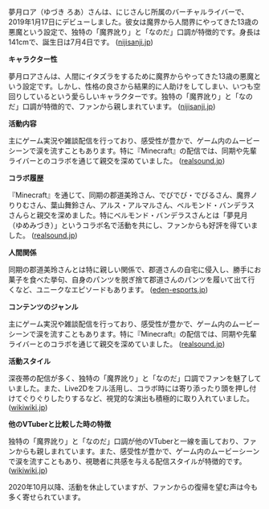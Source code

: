夢月ロア（ゆづき ろあ）さんは、にじさんじ所属のバーチャルライバーで、2019年1月17日にデビューしました。彼女は魔界から人間界にやってきた13歳の悪魔という設定で、独特の「魔界訛り」と「なのだ」口調が特徴的です。身長は141cmで、誕生日は7月4日です。 ([nijisanji.jp](https://www.nijisanji.jp/talents/l/roa-yuzuki?utm_source=openai))

**キャラクター性**

夢月ロアさんは、人間にイタズラをするために魔界からやってきた13歳の悪魔という設定です。しかし、性格の良さから結果的に人助けをしてしまい、いつも空回りしているという愛らしいキャラクターです。独特の「魔界訛り」と「なのだ」口調が特徴的で、ファンから親しまれています。 ([nijisanji.jp](https://www.nijisanji.jp/talents/l/roa-yuzuki?utm_source=openai))

**活動内容**

主にゲーム実況や雑談配信を行っており、感受性が豊かで、ゲーム内のムービーシーンで涙を流すこともあります。特に『Minecraft』の配信では、同期や先輩ライバーとのコラボを通じて親交を深めていました。 ([realsound.jp](https://realsound.jp/tech/2023/01/post-1233986_2.html?utm_source=openai))

**コラボ履歴**

『Minecraft』を通じて、同期の郡道美玲さん、でびでび・でびるさん、魔界ノりりむさん、葉山舞鈴さん、アルス・アルマルさん、ベルモンド・バンデラスさんらと親交を深めました。特にベルモンド・バンデラスさんとは「夢見月（ゆめみづき）」というコラボ名で活動を共にし、ファンからも好評を得ていました。 ([realsound.jp](https://realsound.jp/tech/2023/01/post-1233986_2.html?utm_source=openai))

**人間関係**

同期の郡道美玲さんとは特に親しい関係で、郡道さんの自宅に侵入し、勝手にお菓子を食べた挙句、自身のパンツを脱ぎ捨て郡道さんのパンツを履いて出て行くなど、ユニークなエピソードもあります。 ([eden-esports.jp](https://eden-esports.jp/archives/3676?utm_source=openai))

**コンテンツのジャンル**

主にゲーム実況や雑談配信を行っており、感受性が豊かで、ゲーム内のムービーシーンで涙を流すこともあります。特に『Minecraft』の配信では、同期や先輩ライバーとのコラボを通じて親交を深めていました。 ([realsound.jp](https://realsound.jp/tech/2023/01/post-1233986_2.html?utm_source=openai))

**活動スタイル**

深夜帯の配信が多く、独特の「魔界訛り」と「なのだ」口調でファンを魅了していました。また、Live2Dをフル活用し、コラボ時には寄り添ったり頭を押し付けてぐりぐりしたりするなど、視覚的な演出も積極的に取り入れていました。 ([wikiwiki.jp](https://wikiwiki.jp/nijisanji/%E5%A4%A2%E6%9C%88%E3%83%AD%E3%82%A2/%E8%A9%B3%E3%81%97%E3%81%8F%E7%9F%A5%E3%82%8A%E3%81%9F%E3%81%84?utm_source=openai))

**他のVTuberと比較した時の特徴**

独特の「魔界訛り」と「なのだ」口調が他のVTuberと一線を画しており、ファンからも親しまれています。また、感受性が豊かで、ゲーム内のムービーシーンで涙を流すこともあり、視聴者に共感を与える配信スタイルが特徴的です。 ([wikiwiki.jp](https://wikiwiki.jp/nijisanji/%E5%A4%A2%E6%9C%88%E3%83%AD%E3%82%A2/%E8%A9%B3%E3%81%97%E3%81%8F%E7%9F%A5%E3%82%8A%E3%81%9F%E3%81%84?utm_source=openai))

2020年10月以降、活動を休止していますが、ファンからの復帰を望む声は今も多く寄せられています。 